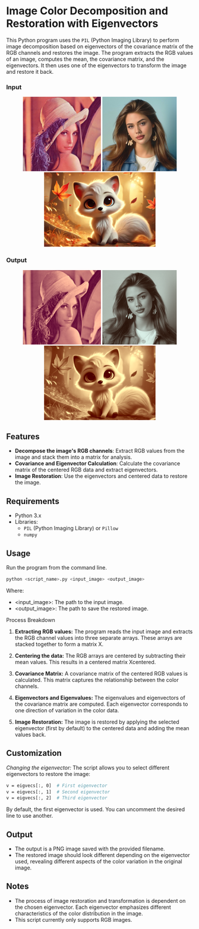 # Image Color Decomposition and Restoration with Eigenvectors

This Python program uses the `PIL` (Python Imaging Library) to perform image decomposition based on eigenvectors of the covariance matrix of the RGB channels and restores the image. The program extracts the RGB values of an image, computes the mean, the covariance matrix, and the eigenvectors. It then uses one of the eigenvectors to transform the image and restore it back.

### Input
<p align="center">
  <img src="./images/girl1.png" alt="Photo1" height="200"/>
  <img src="./images/girl2.png" alt="Photo2" height="200"/>
  <img src="./images/fox.jpg" alt="Photo3" height="200"/>
</p>

### Output
<p align="center">
  <img src="./images/new_girl1.png" alt="NewPhoto1" height="200"/>
  <img src="./images/new_girl2.png" alt="NewPhoto2" height="200"/>
  <img src="./images/new_fox.png" alt="NewPhoto3" height="200"/>
</p>

## Features

- **Decompose the image's RGB channels**: Extract RGB values from the image and stack them into a matrix for analysis.
- **Covariance and Eigenvector Calculation**: Calculate the covariance matrix of the centered RGB data and extract eigenvectors.
- **Image Restoration**: Use the eigenvectors and centered data to restore the image.
  
## Requirements

- Python 3.x
- Libraries:
  - `PIL` (Python Imaging Library) or `Pillow`
  - `numpy`

## Usage

Run the program from the command line.
```bash
python <script_name>.py <input_image> <output_image>
```

Where:
- <input_image>: The path to the input image.
- <output_image>: The path to save the restored image.

Process Breakdown
1. **Extracting RGB values:** The program reads the input image and extracts the RGB channel values into three separate arrays. These arrays are stacked together to form a matrix X.

2. **Centering the data:** The RGB arrays are centered by subtracting their mean values. This results in a centered matrix Xcentered.

3. **Covariance Matrix:** A covariance matrix of the centered RGB values is calculated. This matrix captures the relationship between the color channels.

4. **Eigenvectors and Eigenvalues:** The eigenvalues and eigenvectors of the covariance matrix are computed. Each eigenvector corresponds to one direction of variation in the color data.

5. **Image Restoration:** The image is restored by applying the selected eigenvector (first by default) to the centered data and adding the mean values back.

## Customization

*Changing the eigenvector:* The script allows you to select different eigenvectors to restore the image:

```bash
v = eigvecs[:, 0]  # First eigenvector
v = eigvecs[:, 1]  # Second eigenvector
v = eigvecs[:, 2]  # Third eigenvector
```

By default, the first eigenvector is used. You can uncomment the desired line to use another.

## Output
- The output is a PNG image saved with the provided filename.
- The restored image should look different depending on the eigenvector used, revealing different aspects of the color variation in the original image.

## Notes
- The process of image restoration and transformation is dependent on the chosen eigenvector. Each eigenvector emphasizes different characteristics of the color distribution in the image.
- This script currently only supports RGB images.